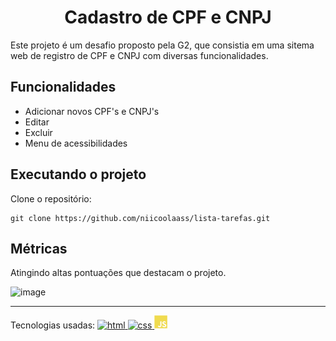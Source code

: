 <h1 align="center">Cadastro de CPF e CNPJ</h1>
Este projeto é um desafio proposto pela G2, que consistia em uma sitema web de registro de CPF e CNPJ com diversas funcionalidades.<br>

## Funcionalidades 

- Adicionar novos CPF's e CNPJ's
- Editar
- Excluir
- Menu de acessibilidades

## Executando o projeto

Clone o repositório:
   ```
   git clone https://github.com/niicoolaass/lista-tarefas.git
   ```


## Métricas

Atingindo altas pontuações que destacam o projeto.

![image](https://github.com/user-attachments/assets/912963f8-e635-4da1-a602-bffc2e062464)

<hr>

Tecnologias usadas: <a href="#" title="html"><img src="https://github.com/get-icon/geticon/blob/master/icons/html-5.svg" alt="html" width="21px" height="21px"> 
<a href="#" title="css"><img src="https://github.com/get-icon/geticon/blob/master/icons/css-3.svg" alt="css" width="21px" height="21px"> 
<a href="#" title="css"> <img src="https://raw.githubusercontent.com/devicons/devicon/master/icons/javascript/javascript-plain.svg" alt="css" width="21px" height="21px"> 
